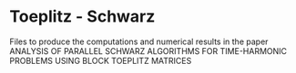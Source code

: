 # Toeplitz - Schwarz
Files to produce the computations and numerical results in the paper ANALYSIS OF PARALLEL SCHWARZ ALGORITHMS FOR TIME-HARMONIC PROBLEMS USING BLOCK TOEPLITZ MATRICES
